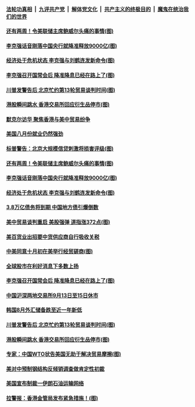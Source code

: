 ####  [法轮功真相](../../../../basic/blob/master/README.md?t=09062252) &nbsp;|&nbsp; [九评共产党](../../../../9ping.md/blob/master/README.md?t=09062252) &nbsp;|&nbsp; [解体党文化](../../../../jtdwh.md/blob/master/README.md?t=09062252)  &nbsp;|&nbsp; [共产主义的终极目的](../../../../gczydzjmd.md/blob/master/README.md?t=09062252) &nbsp;|&nbsp; [魔鬼在统治我们的世界](../../../../mgztzwmdsj.md/blob/master/README.md?t=09062252) 

#### [还有两周！令美联储主席鲍威尔头痛的事情(图)](../pages/p5/906374.md?t=09062252) 

#### [李克强话音刚落中国央行就降准释放9000亿(图)](../pages/p5/906428.md?t=09062252) 

#### [经济处于危机状态 李克强与刘鹤连发新命令(图)](../pages/p5/906309.md?t=09062252) 

#### [李克强召开国常会后 降准降息已经在路上了(图)](../pages/p5/906311.md?t=09062252) 

#### [川普发警告后 北京忙约第13轮贸易谈判时间(图)](../pages/p5/906299.md?t=09062252) 

#### [港股瞬间跳水 香港交易所回应衍生品停市(图)](../pages/p5/906295.md?t=09062252) 

#### [默克尔访华 聚焦香港与美中贸易纷争](../pages/p5/906433.md?t=09062252) 

#### [美国八月份就业仍然强劲](../pages/p5/906432.md?t=09062252) 

#### [标普警告：北京大规模信贷刺激将损害评级(图)](../pages/p5/906347.md?t=09062252) 

#### [还有两周！令美联储主席鲍威尔头痛的事情(图)](../pages/p5/906374.md?t=09062252) 

#### [李克强话音刚落中国央行就降准释放9000亿(图)](../pages/p5/906428.md?t=09062252) 

#### [经济处于危机状态 李克强与刘鹤连发新命令(图)](../pages/p5/906309.md?t=09062252) 

#### [3.8万亿债务将到期 中国地方债引爆倒数](../pages/p5/906364.md?t=09062252) 

#### [美中贸易谈判重启 美股强弹 道指涨372点(图)](../pages/p5/906363.md?t=09062252) 

#### [美百货业出招要中货供应商自行吸收关税](../pages/p5/906362.md?t=09062252) 

#### [中美同意十月初在美举行经贸磋商(图)](../pages/p5/906357.md?t=09062252) 

#### [全球股市在利好消息下多数上扬](../pages/p5/906353.md?t=09062252) 

#### [李克强召开国常会后 降准降息已经在路上了(图)](../pages/p5/906311.md?t=09062252) 

#### [中国沪深两地交易所9月13日至15日休市](../pages/p5/906325.md?t=09062252) 

#### [韩国8月外汇储备跌至近一年新低](../pages/p5/906324.md?t=09062252) 

#### [川普发警告后 北京忙约第13轮贸易谈判时间(图)](../pages/p5/906299.md?t=09062252) 

#### [港股瞬间跳水 香港交易所回应衍生品停市(图)](../pages/p5/906295.md?t=09062252) 

#### [专家：中国WTO状告美国无助于解决贸易摩擦(图)](../pages/p5/906284.md?t=09062252) 

#### [美对中预制钢结构反倾销调查做肯定性初裁](../pages/p5/906283.md?t=09062252) 

#### [美国宣布制裁一伊朗石油运输网络](../pages/p5/906282.md?t=09062252) 

#### [拉警报：香港金管局发布紧急措施！(图)](../pages/p5/906214.md?t=09062252) 

